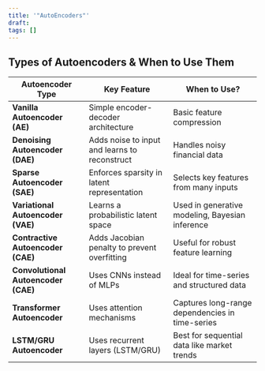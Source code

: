 ```yaml
---
title: '"AutoEncoders"'
draft: 
tags: []
---
```




## **Types of Autoencoders & When to Use Them**

| Autoencoder Type                    | Key Feature                                   | When to Use?                                    |
| ----------------------------------- | --------------------------------------------- | ----------------------------------------------- |
| **Vanilla Autoencoder (AE)**        | Simple encoder-decoder architecture           | Basic feature compression                       |
| **Denoising Autoencoder (DAE)**     | Adds noise to input and learns to reconstruct | Handles noisy financial data                    |
| **Sparse Autoencoder (SAE)**        | Enforces sparsity in latent representation    | Selects key features from many inputs           |
| **Variational Autoencoder (VAE)**   | Learns a probabilistic latent space           | Used in generative modeling, Bayesian inference |
| **Contractive Autoencoder (CAE)**   | Adds Jacobian penalty to prevent overfitting  | Useful for robust feature learning              |
| **Convolutional Autoencoder (CAE)** | Uses CNNs instead of MLPs                     | Ideal for time-series and structured data       |
| **Transformer Autoencoder**         | Uses attention mechanisms                     | Captures long-range dependencies in time-series |
| **LSTM/GRU Autoencoder**            | Uses recurrent layers (LSTM/GRU)              | Best for sequential data like market trends     |
